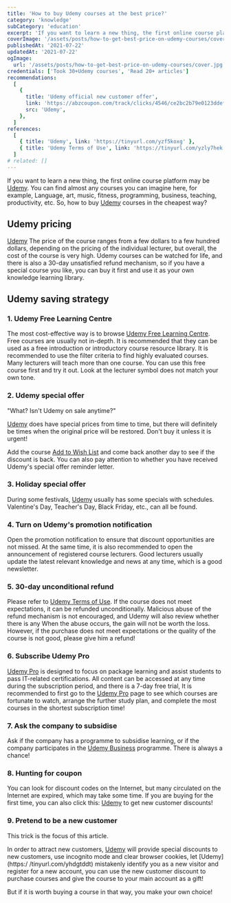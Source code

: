 ```yaml
---
title: 'How to buy Udemy courses at the best price?'
category: 'knowledge'
subCategory: 'education'
excerpt: 'If you want to learn a new thing, the first online course platform may be Udemy. You can find almost any courses you can imagine here, such as: language, art, music, fitness, programming, business, Teaching, productivity, etc. So, how to buy Udemy courses in the cheapest way?'
coverImage: '/assets/posts/how-to-get-best-price-on-udemy-courses/cover.jpg'
publishedAt: '2021-07-22'
updatedAt: '2021-07-22'
ogImage:
  url: '/assets/posts/how-to-get-best-price-on-udemy-courses/cover.jpg'
credentials: ['Took 30+Udemy courses', 'Read 20+ articles']
recommendations:
  [
    {
      title: 'Udemy official new customer offer',
      link: 'https://abzcoupon.com/track/clicks/4546/ce2bc2b79e0123ddefcda67f8835ce13286c4ec17cebf0ab416db6006302?subid_1=&subid_2=&subid_3=&subid_4=&subid_5=&t=https%3A%2F%2Fwww.udemy.com%2F',
      src: 'Udemy',
    },
  ]
references:
  [
    { title: 'Udemy', link: 'https://tinyurl.com/yzf5koxg' },
    { title: 'Udemy Terms of Use', link: 'https://tinyurl.com/yzly7hek' },
  ]
# related: []
---
```


If you want to learn a new thing, the first online course platform may be [Udemy](https://tinyurl.com/yhdgtddt). You can find almost any courses you can imagine here, for example, Language, art, music, fitness, programming, business, teaching, productivity, etc. So, how to buy [Udemy](https://tinyurl.com/yhdgtddt) courses in the cheapest way?

## Udemy pricing

[Udemy](https://tinyurl.com/yhdgtddt) The price of the course ranges from a few dollars to a few hundred dollars, depending on the pricing of the individual lecturer, but overall, the cost of the course is very high. Udemy courses can be watched for life, and there is also a 30-day unsatisfied refund mechanism, so if you have a special course you like, you can buy it first and use it as your own knowledge learning library.

## Udemy saving strategy

### 1. Udemy Free Learning Centre

The most cost-effective way is to browse [Udemy Free Learning Centre](https://tinyurl.com/yfbaghja). Free courses are usually not in-depth. It is recommended that they can be used as a free introduction or introductory course resource library. It is recommended to use the filter criteria to find highly evaluated courses. Many lecturers will teach more than one course. You can use this free course first and try it out. Look at the lecturer symbol does not match your own tone.

### 2. Udemy special offer

"What? Isn't Udemy on sale anytime?"

[Udemy](https://tinyurl.com/yhdgtddt) does have special prices from time to time, but there will definitely be times when the original price will be restored. Don't buy it unless it is urgent!

Add the course [Add to Wish List](https://tinyurl.com/yf8sak6b) and come back another day to see if the discount is back. You can also pay attention to whether you have received Udemy's special offer reminder letter.

### 3. Holiday special offer

During some festivals, [Udemy](https://tinyurl.com/yhdgtddt) usually has some specials with schedules. Valentine's Day, Teacher's Day, Black Friday, etc., can all be found.

### 4. Turn on Udemy's promotion notification

Open the promotion notification to ensure that discount opportunities are not missed. At the same time, it is also recommended to open the announcement of registered course lecturers. Good lecturers usually update the latest relevant knowledge and news at any time, which is a good newsletter.

### 5. 30-day unconditional refund

Please refer to [Udemy Terms of Use](https://tinyurl.com/yzly7hek). If the course does not meet expectations, it can be refunded unconditionally. Malicious abuse of the refund mechanism is not encouraged, and Udemy will also review whether there is any When the abuse occurs, the gain will not be worth the loss. However, if the purchase does not meet expectations or the quality of the course is not good, please give him a refund!

### 6. Subscribe Udemy Pro

[Udemy Pro](https://tinyurl.com/yhgfsrwr) is designed to focus on package learning and assist students to pass IT-related certifications. All content can be accessed at any time during the subscription period, and there is a 7-day free trial, It is recommended to first go to the [Udemy Pro](https://tinyurl.com/yhgfsrwr) page to see which courses are fortunate to watch, arrange the further study plan, and complete the most courses in the shortest subscription time!

### 7. Ask the company to subsidise

Ask if the company has a programme to subsidise learning, or if the company participates in the [Udemy Business](https://tinyurl.com/ygzsqe9j) programme. There is always a chance!

### 8. Hunting for coupon

You can look for discount codes on the Internet, but many circulated on the Internet are expired, which may take some time. If you are buying for the first time, you can also click this: [Udemy](https://tinyurl.com/yhdgtddt) to get new customer discounts!

### 9. Pretend to be a new customer

This trick is the focus of this article.

In order to attract new customers, [Udemy](https://tinyurl.com/yhdgtddt) will provide special discounts to new customers, use incognito mode and clear browser cookies, let [Udemy](https:/ /tinyurl.com/yhdgtddt) mistakenly identify you as a new visitor and register for a new account, you can use the new customer discount to purchase courses and give the course to your main account as a gift!

But if it is worth buying a course in that way, you make your own choice!
